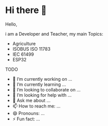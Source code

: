 # Hi there 👋

Hello,

i am a Developer and Teacher, my main Topics:

* Agriculture
* ISOBUS ISO 11783
* IEC 61499
* ESP32

TODO

* 🔭 I’m currently working on ...
* 🌱 I’m currently learning ...
* 👯 I’m looking to collaborate on ...
* 🤔 I’m looking for help with ...
* 💬 Ask me about ...
* 📫 How to reach me: ...
* 😄 Pronouns: ...
* ⚡ Fun fact: ...
